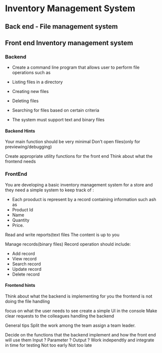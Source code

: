 # Inventory Management System

## Back end - File management system

## Front end Inventory management system

### Backend

- Create a command line program that allows user to perform  file operations such as
- Listing files in a directory
- Creating new files
- Deleting files
- Searching for files based on certain criteria

- The system must support text and binary files

#### Backend Hints

Your main function should be very minimal
Don’t open files(only for previewing/debugging)

Create appropriate utility functions for the front end
Think about what the frontend needs

### FrontEnd

You are developing a basic inventory management system for a store and they need a simple system to keep track of :

- Each prooduct is represent by a record containing information such ash as 
- Product Id
- Name
- Quantity
- Price.

Read and write reports(text files
The content is up to you

Manage records(binary files)
Record operation should include:

- Add record
- View record
- Search record
- Update record
- Delete record

#### Frontend hints

Think about what the backend is implementing for you
the frontend is not doing the file handling

focus on what the user needs to see create a simple UI in the console
Make clear requests to the colleagues handling the backend

General tips Split the work among the team assign a team leader.

Decide on the functions that the backend implement and how the front end will use them
Input ? Parameter ? Output ?
Work independtly and integrate in time for testing
Not too early Not too late
